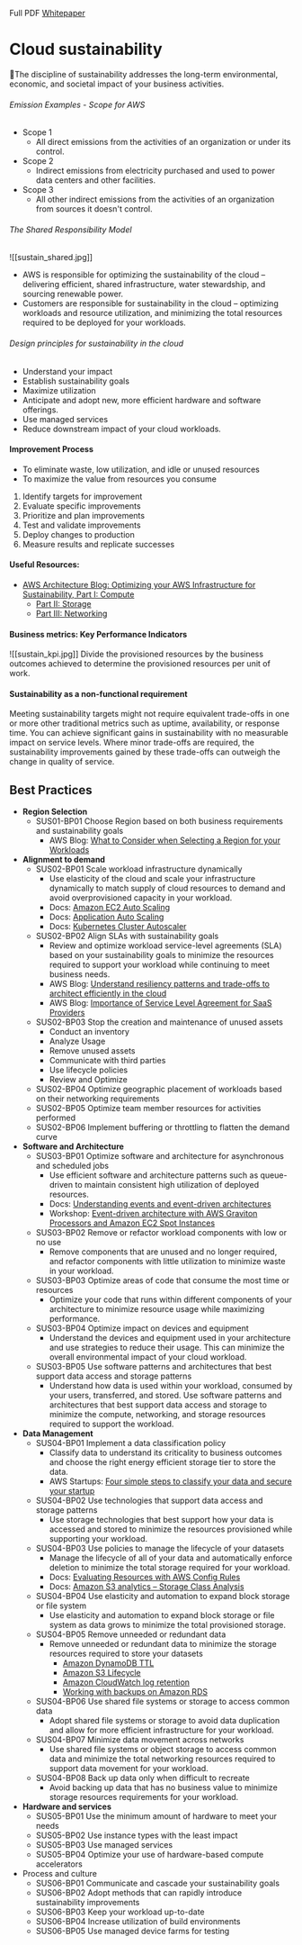 Full PDF [Whitepaper](https://docs.aws.amazon.com/pdfs/wellarchitected/latest/sustainability-pillar/wellarchitected-sustainability-pillar.pdf#sustainability-pillar)
# Cloud sustainability
📌The discipline of sustainability addresses the long-term environmental, economic, and societal impact of your business activities.
###### Emission Examples - Scope for AWS
- Scope 1
	- All direct emissions from the activities of an organization or under its control.
- Scope 2
	- Indirect emissions from electricity purchased and used to power data centers and other facilities.
- Scope 3
	- All other indirect emissions from the activities of an organization from sources it doesn't control.
###### The Shared Responsibility Model
![[sustain_shared.jpg]]
- AWS is responsible for optimizing the sustainability of the cloud – delivering efficient, shared infrastructure, water stewardship, and sourcing renewable power.
- Customers are responsible for sustainability in the cloud – optimizing workloads and resource utilization, and minimizing the total resources required to be deployed for your workloads.
###### Design principles for sustainability in the cloud
- Understand your impact
- Establish sustainability goals
- Maximize utilization
- Anticipate and adopt new, more efficient hardware and software offerings.
- Use managed services
- Reduce downstream impact of your cloud workloads.
#### Improvement Process
- To eliminate waste, low utilization, and idle or unused resources
- To maximize the value from resources you consume
1. Identify targets for improvement
2. Evaluate specific improvements
3. Prioritize and plan improvements
4. Test and validate improvements
5. Deploy changes to production
6. Measure results and replicate successes
#### Useful Resources:
- [AWS Architecture Blog: Optimizing your AWS Infrastructure for Sustainability, Part I: Compute](https://aws.amazon.com/blogs/architecture/optimizing-your-aws-infrastructure-for-sustainability-part-i-compute/)
	- [Part II: Storage](https://aws.amazon.com/blogs/architecture/optimizing-your-aws-infrastructure-for-sustainability-part-ii-storage/)
	- [Part III: Networking](https://aws.amazon.com/blogs/architecture/optimizing-your-aws-infrastructure-for-sustainability-part-iii-networking/)
#### Business metrics: Key Performance Indicators
![[sustain_kpi.jpg]]
Divide the provisioned resources by the business outcomes achieved to determine the provisioned resources per unit of work.
#### Sustainability as a non-functional requirement
Meeting sustainability targets might not require equivalent trade-offs in one or more other traditional metrics such as uptime, availability, or response time. You can achieve significant gains in sustainability with no measurable impact on service levels. Where minor trade-offs are required, the sustainability improvements gained by these trade-offs can outweigh the change in quality of service.
## Best Practices
- **Region Selection**
	- SUS01-BP01 Choose Region based on both business requirements and sustainability goals
		- AWS Blog: [What to Consider when Selecting a Region for your Workloads](https://aws.amazon.com/blogs/architecture/what-to-consider-when-selecting-a-region-for-your-workloads/)
- **Alignment to demand**
	- SUS02-BP01 Scale workload infrastructure dynamically
		- Use elasticity of the cloud and scale your infrastructure dynamically to match supply of cloud resources to demand and avoid overprovisioned capacity in your workload.
		- Docs: [Amazon EC2 Auto Scaling](https://docs.aws.amazon.com/autoscaling/ec2/userguide/what-is-amazon-ec2-auto-scaling.html)
		- Docs: [Application Auto Scaling](https://docs.aws.amazon.com/autoscaling/application/userguide/what-is-application-auto-scaling.html)
		- Docs: [Kubernetes Cluster Autoscaler](https://aws.amazon.com/blogs/aws/introducing-karpenter-an-open-source-high-performance-kubernetes-cluster-autoscaler/)
	- SUS02-BP02 Align SLAs with sustainability goals
		- Review and optimize workload service-level agreements (SLA) based on your sustainability goals to minimize the resources required to support your workload while continuing to meet business needs.
		- AWS Blog: [Understand resiliency patterns and trade-offs to architect efficiently in the cloud](https://aws.amazon.com/blogs/architecture/understand-resiliency-patterns-and-trade-offs-to-architect-efficiently-in-the-cloud/)
		- AWS Blog: [Importance of Service Level Agreement for SaaS Providers](https://aws.amazon.com/blogs/apn/importance-of-service-level-agreement-for-saas-providers/)
	- SUS02-BP03 Stop the creation and maintenance of unused assets
		- Conduct an inventory
		- Analyze Usage
		- Remove unused assets
		- Communicate with third parties
		- Use lifecycle policies
		- Review and Optimize
	- SUS02-BP04 Optimize geographic placement of workloads based on their networking requirements
	- SUS02-BP05 Optimize team member resources for activities performed
	- SUS02-BP06 Implement buffering or throttling to flatten the demand curve
- **Software and Architecture**
	- SUS03-BP01 Optimize software and architecture for asynchronous and scheduled jobs
		- Use efficient software and architecture patterns such as queue-driven to maintain consistent high utilization of deployed resources.
		- Docs: [Understanding events and event-driven architectures](https://docs.aws.amazon.com/lambda/latest/dg/concepts-event-driven-architectures.html)
		- Workshop: [Event-driven architecture with AWS Graviton Processors and Amazon EC2 Spot Instances](https://catalog.workshops.aws/well-architected-sustainability/en-US/2-software-and-architecture/event-driven-architecture-with-graviton-spot)
	- SUS03-BP02 Remove or refactor workload components with low or no use
		- Remove components that are unused and no longer required, and refactor components with little utilization to minimize waste in your workload.
	- SUS03-BP03 Optimize areas of code that consume the most time or resources
		- Optimize your code that runs within different components of your architecture to minimize resource usage while maximizing performance.
	- SUS03-BP04 Optimize impact on devices and equipment
		- Understand the devices and equipment used in your architecture and use strategies to reduce their usage. This can minimize the overall environmental impact of your cloud workload.
	- SUS03-BP05 Use software patterns and architectures that best support data access and storage patterns
		- Understand how data is used within your workload, consumed by your users, transferred, and stored. Use software patterns and architectures that best support data access and storage to minimize the compute, networking, and storage resources required to support the workload.
- **Data Management**
	- SUS04-BP01 Implement a data classification policy
		- Classify data to understand its criticality to business outcomes and choose the right energy efficient storage tier to store the data.
		- AWS Startups: [Four simple steps to classify your data and secure your startup](https://aws.amazon.com/startups/learn/four-simple-steps-to-classify-your-data-and-secure-your-startup#overview)
	- SUS04-BP02 Use technologies that support data access and storage patterns
		- Use storage technologies that best support how your data is accessed and stored to minimize the resources provisioned while supporting your workload.
	- SUS04-BP03 Use policies to manage the lifecycle of your datasets
		- Manage the lifecycle of all of your data and automatically enforce deletion to minimize the total storage required for your workload.
		- Docs: [Evaluating Resources with AWS Config Rules](https://docs.aws.amazon.com/config/latest/developerguide/evaluate-config.html)
		- Docs: [Amazon S3 analytics – Storage Class Analysis](https://docs.aws.amazon.com/AmazonS3/latest/userguide/analytics-storage-class.html)
	- SUS04-BP04 Use elasticity and automation to expand block storage or file system
		- Use elasticity and automation to expand block storage or file system as data grows to minimize the total provisioned storage.
	- SUS04-BP05 Remove unneeded or redundant data
		- Remove unneeded or redundant data to minimize the storage resources required to store your datasets
			- [Amazon DynamoDB TTL](https://docs.aws.amazon.com/amazondynamodb/latest/developerguide/TTL.html)
			- [Amazon S3 Lifecycle](https://docs.aws.amazon.com/AmazonS3/latest/userguide/object-lifecycle-mgmt.html)
			- [Amazon CloudWatch log retention](https://docs.aws.amazon.com/managedservices/latest/userguide/log-customize-retention.html)
			- [Working with backups on Amazon RDS](https://docs.aws.amazon.com/AmazonRDS/latest/UserGuide/USER_WorkingWithAutomatedBackups.html)
	- SUS04-BP06 Use shared file systems or storage to access common data
		- Adopt shared file systems or storage to avoid data duplication and allow for more efficient infrastructure for your workload.
	- SUS04-BP07 Minimize data movement across networks
		- Use shared file systems or object storage to access common data and minimize the total networking resources required to support data movement for your workload.
	- SUS04-BP08 Back up data only when difficult to recreate
		- Avoid backing up data that has no business value to minimize storage resources requirements for your workload.
- **Hardware and services**
	- SUS05-BP01 Use the minimum amount of hardware to meet your needs
	- SUS05-BP02 Use instance types with the least impact
	- SUS05-BP03 Use managed services
	- SUS05-BP04 Optimize your use of hardware-based compute accelerators
- Process and culture
	- SUS06-BP01 Communicate and cascade your sustainability goals
	- SUS06-BP02 Adopt methods that can rapidly introduce sustainability improvements
	- SUS06-BP03 Keep your workload up-to-date
	- SUS06-BP04 Increase utilization of build environments
	- SUS06-BP05 Use managed device farms for testing